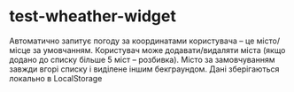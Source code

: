 # test-wheather-widget

Автоматично запитує погоду за координатами користувача – це місто/місце за умовчанням.
Користувач може додавати/видаляти міста (якщо додано до списку більше 5 міст – розбивка).
Місто за замовчуванням завжди вгорі списку і виділене іншим бекграундом.
Дані зберігаються локально в LocalStorage
